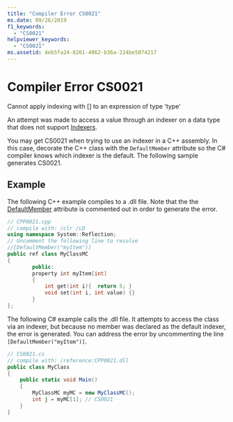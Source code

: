 ```yaml
---
title: "Compiler Error CS0021"
ms.date: 09/26/2019
f1_keywords: 
  - "CS0021"
helpviewer_keywords: 
  - "CS0021"
ms.assetid: 4eb5fa24-8261-4962-b36a-224be5074217
---
```

# Compiler Error CS0021

Cannot apply indexing with [] to an expression of type 'type'  
  
An attempt was made to access a value through an indexer on a data type that does not support [Indexers](../programming-guide/indexers/index.md).  
  
You may get CS0021 when trying to use an indexer in a C++ assembly. In this case, decorate the C++ class with the `DefaultMember` attribute so the C# compiler knows which indexer is the default. The following sample generates CS0021.  
  
## Example  

The following C++ example compiles to a .dll file. Note that the the [DefaultMember](xref:System.Reflection.DefaultMemberAttribute) attribute is commented out in order to generate the error.  
  
```cpp  
// CPP0021.cpp  
// compile with: /clr /LD  
using namespace System::Reflection;  
// Uncomment the following line to resolve  
//[DefaultMember("myItem")]  
public ref class MyClassMC  
{  
        public:  
        property int myItem[int]  
        {  
            int get(int i){  return 5; }  
            void set(int i, int value) {}  
        }  
};  
```  

The following C# example calls the .dll file. It attempts to access the class via an indexer, but because no member was declared as the default indexer, the error is generated. You can address the error by uncommenting the line `[DefaultMember("myItem")]`.
  
```csharp  
// CS0021.cs  
// compile with: /reference:CPP0021.dll  
public class MyClass  
{  
    public static void Main()  
    {  
        MyClassMC myMC = new MyClassMC();  
        int j = myMC[1]; // CS0021  
    }  
}  
```
